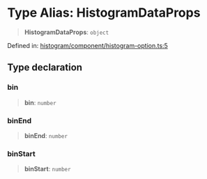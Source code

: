 # Type Alias: HistogramDataProps

> **HistogramDataProps**: `object`

Defined in: [histogram/component/histogram-option.ts:5](https://github.com/GeoDaCenter/openassistant/blob/65e761aafcb8b3d759c0e5ae9c1cbe8e024f7128/packages/echarts/src/histogram/component/histogram-option.ts#L5)

## Type declaration

### bin

> **bin**: `number`

### binEnd

> **binEnd**: `number`

### binStart

> **binStart**: `number`
